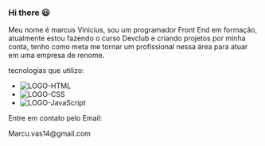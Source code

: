 ### Hi there :smiley:


Meu nome é marcus Vinicius, sou um programador Front End em formação, atualmente estou fazendo o curso Devclub e criando projetos por minha conta, tenho como meta me tornar um profissional nessa área para atuar em uma empresa de renome. 

tecnologias que utilizo:

- <img src="https://img.shields.io/badge/HTML5-E34F26?style=for-the-badge&logo=html5&logoColor=white" alt="LOGO-HTML">
- <img src="https://img.shields.io/badge/CSS3-1572B6?style=for-the-badge&logo=css3&logoColor=white" alt="LOGO-CSS">
- <img src="https://img.shields.io/badge/JavaScript-323330?style=for-the-badge&logo=javascript&logoColor=F7DF1E" alt="LOGO-JavaScript">

<p>Entre em contato pelo Email:<p/>
<p>Marcu.vas14@gmail.com<p/>
<!--
**MarcusVinicius14/MarcusVinicius14** is a ✨ _special_ ✨ repository because its `README.md` (this file) appears on your GitHub profile.

Here are some ideas to get you started:

- 🔭 I’m currently working on ...
- 🌱 I’m currently learning ...
- 👯 I’m looking to collaborate on ...
- 🤔 I’m looking for help with ...
- 💬 Ask me about ...
- 📫 How to reach me: ...
- 😄 Pronouns: ...
- ⚡ Fun fact: ...
-->
